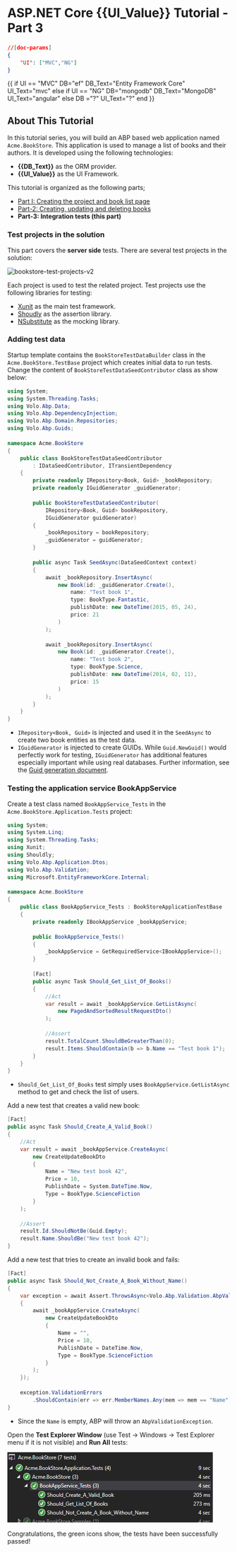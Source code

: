 # ASP.NET Core {{UI_Value}} Tutorial - Part 3
````json
//[doc-params]
{
    "UI": ["MVC","NG"]
}
````

{{
if UI == "MVC"
  DB="ef"
  DB_Text="Entity Framework Core"
  UI_Text="mvc"
else if UI == "NG"
  DB="mongodb"
  DB_Text="MongoDB"
  UI_Text="angular"
else 
  DB ="?"
  UI_Text="?"
end
}}

## About This Tutorial

In this tutorial series, you will build an ABP based web application named `Acme.BookStore`. This application is used to manage a list of books and their authors. It is developed using the following technologies:

* **{{DB_Text}}** as the ORM provider. 
* **{{UI_Value}}** as the UI Framework.

This tutorial is organized as the following parts;

- [Part I: Creating the project and book list page](part-1.md)
- [Part-2: Creating, updating and deleting books](Part-2.md)
- **Part-3: Integration tests (this part)**

### Test projects in the solution

This part covers the **server side** tests. There are several test projects in the solution:

![bookstore-test-projects-v2](./images/bookstore-test-projects-{{UI_Text}}.png)

Each project is used to test the related project. Test projects use the following libraries for testing:

* [Xunit](https://xunit.github.io/) as the main test framework.
* [Shoudly](http://shouldly.readthedocs.io/en/latest/) as the assertion library.
* [NSubstitute](http://nsubstitute.github.io/) as the mocking library.

### Adding test data

Startup template contains the `BookStoreTestDataBuilder` class in the `Acme.BookStore.TestBase` project which creates initial data to run tests. Change the content of `BookStoreTestDataSeedContributor` class as show below:

````csharp
using System;
using System.Threading.Tasks;
using Volo.Abp.Data;
using Volo.Abp.DependencyInjection;
using Volo.Abp.Domain.Repositories;
using Volo.Abp.Guids;

namespace Acme.BookStore
{
    public class BookStoreTestDataSeedContributor
        : IDataSeedContributor, ITransientDependency
    {
        private readonly IRepository<Book, Guid> _bookRepository;
        private readonly IGuidGenerator _guidGenerator;

        public BookStoreTestDataSeedContributor(
            IRepository<Book, Guid> bookRepository,
            IGuidGenerator guidGenerator)
        {
            _bookRepository = bookRepository;
            _guidGenerator = guidGenerator;
        }

        public async Task SeedAsync(DataSeedContext context)
        {
            await _bookRepository.InsertAsync(
                new Book(id: _guidGenerator.Create(),
                    name: "Test book 1",
                    type: BookType.Fantastic,
                    publishDate: new DateTime(2015, 05, 24),
                    price: 21
                )
            );

            await _bookRepository.InsertAsync(
                new Book(id: _guidGenerator.Create(),
                    name: "Test book 2",
                    type: BookType.Science,
                    publishDate: new DateTime(2014, 02, 11),
                    price: 15
                )
            );
        }
    }
}
````

* `IRepository<Book, Guid>` is injected and used it in the `SeedAsync` to create two book entities as the test data.
* `IGuidGenerator` is injected to create GUIDs. While `Guid.NewGuid()` would perfectly work for testing, `IGuidGenerator` has additional features especially important while using real databases. Further information, see the [Guid generation document](../Guid-Generation.md).

### Testing the application service BookAppService

Create a test class named `BookAppService_Tests` in the `Acme.BookStore.Application.Tests` project:

````csharp
using System;
using System.Linq;
using System.Threading.Tasks;
using Xunit;
using Shouldly;
using Volo.Abp.Application.Dtos;
using Volo.Abp.Validation;
using Microsoft.EntityFrameworkCore.Internal;

namespace Acme.BookStore
{
    public class BookAppService_Tests : BookStoreApplicationTestBase
    {
        private readonly IBookAppService _bookAppService;

        public BookAppService_Tests()
        {
            _bookAppService = GetRequiredService<IBookAppService>();
        }

        [Fact]
        public async Task Should_Get_List_Of_Books()
        {
            //Act
            var result = await _bookAppService.GetListAsync(
                new PagedAndSortedResultRequestDto()
            );

            //Assert
            result.TotalCount.ShouldBeGreaterThan(0);
            result.Items.ShouldContain(b => b.Name == "Test book 1");
        }
    }
}
````

* `Should_Get_List_Of_Books` test simply uses `BookAppService.GetListAsync` method to get and check the list of users.

Add a new test that creates a valid new book:

````csharp
[Fact]
public async Task Should_Create_A_Valid_Book()
{
    //Act
    var result = await _bookAppService.CreateAsync(
        new CreateUpdateBookDto
        {
            Name = "New test book 42",
            Price = 10,
            PublishDate = System.DateTime.Now,
            Type = BookType.ScienceFiction
        }
    );

    //Assert
    result.Id.ShouldNotBe(Guid.Empty);
    result.Name.ShouldBe("New test book 42");
}
````

Add a new test that tries to create an invalid book and fails:

````csharp
[Fact]
public async Task Should_Not_Create_A_Book_Without_Name()
{
    var exception = await Assert.ThrowsAsync<Volo.Abp.Validation.AbpValidationException>(async () =>
    {
        await _bookAppService.CreateAsync(
            new CreateUpdateBookDto
            {
                Name = "",
                Price = 10,
                PublishDate = DateTime.Now,
                Type = BookType.ScienceFiction
            }
        );
    });

    exception.ValidationErrors
        .ShouldContain(err => err.MemberNames.Any(mem => mem == "Name"));
}
````

* Since the `Name` is empty, ABP will throw an `AbpValidationException`.

Open the **Test Explorer Window** (use Test -> Windows -> Test Explorer menu if it is not visible) and **Run All** tests:

![bookstore-appservice-tests](./images/bookstore-appservice-tests.png)

Congratulations, the green icons show, the tests have been successfully passed!

